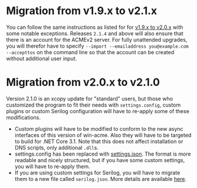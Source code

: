 ﻿---
sidebar: manual
---

# Migration from v1.9.x to v2.1.x
You can follow the same instructions as listed for for [v1.9.x to v2.0.x](/win-acme/manual/upgrading/to-v2.0.0) 
with some notable exceptions. Releases `2.1.4` and above will also ensure that there is an account for the ACMEv2 
server. For fully unattended upgrades, you will therefor have to specify 
`--import --emailaddress you@example.com --accepttos` on the command line so that the account can be created 
without additional user input.

# Migration from v2.0.x to v2.1.0
Version 2.1.0 is an xcopy update for "standard" users, but those who customized the program to fit their
needs with `settings.config`, custom plugins or custom Serilog configuration will have to re-apply some of 
these modifications. 

- Custom plugins will have to be modified to conform to the new async interfaces of this version of win-acme. 
Also they will have to be targeted to build for .NET Core 3.1. Note that this does not affect installation or
DNS scripts, only additional `.dll`s.
- settings.config has been replaced with [settings.json](/win-acme/reference/settings). The format is more
readable and nicely structured, but if you have some custom settings, you will have to re-apply them.
- If you are using custom settings for Serilog, you will have to migrate them to a new file called 
`serilog.json`. More details are available [here](/win-acme/manual/advanced-use/custom-logging).